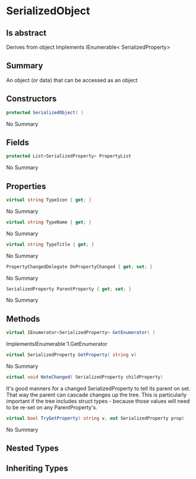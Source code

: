 # SerializedObject

## Is abstract
Derives from object
Implements IEnumerable< SerializedProperty>

## Summary

An object (or data) that can be accessed as an object
## Constructors

```c#
protected SerializedObject( ) 
```
No Summary
## Fields

```c#
protected List<SerializedProperty> PropertyList
```
No Summary
## Properties

```c#
virtual string TypeIcon { get; } 
```
No Summary
```c#
virtual string TypeName { get; } 
```
No Summary
```c#
virtual string TypeTitle { get; } 
```
No Summary
```c#
PropertyChangedDelegate OnPropertyChanged { get; set; } 
```
No Summary
```c#
SerializedProperty ParentProperty { get; set; } 
```
No Summary
## Methods

```c#
virtual IEnumerator<SerializedProperty> GetEnumerator( ) 
```
ImplementsIEnumerable`1.GetEnumerator
```c#
virtual SerializedProperty GetProperty( string v) 
```
No Summary
```c#
virtual void NoteChanged( SerializedProperty childProperty) 
```
It's good manners for a changed SerializedProperty to tell its parent
on set. That way the parent can cascade changes up the tree. This is
particularly important if the tree includes struct types - because those
values will need to be re-set on any ParentProperty's.
```c#
virtual bool TryGetProperty( string v, out SerializedProperty prop) 
```
No Summary
## Nested Types

## Inheriting Types

